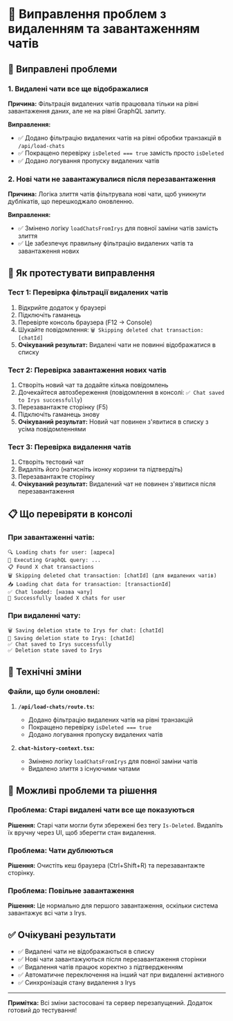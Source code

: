 # 🔧 Виправлення проблем з видаленням та завантаженням чатів

## 🎯 Виправлені проблеми

### 1. Видалені чати все ще відображалися
**Причина:** Фільтрація видалених чатів працювала тільки на рівні завантаження даних, але не на рівні GraphQL запиту.

**Виправлення:**
- ✅ Додано фільтрацію видалених чатів на рівні обробки транзакцій в `/api/load-chats`
- ✅ Покращено перевірку `isDeleted === true` замість просто `isDeleted`
- ✅ Додано логування пропуску видалених чатів

### 2. Нові чати не завантажувалися після перезавантаження
**Причина:** Логіка злиття чатів фільтрувала нові чати, щоб уникнути дублікатів, що перешкоджало оновленню.

**Виправлення:**
- ✅ Змінено логіку `loadChatsFromIrys` для повної заміни чатів замість злиття
- ✅ Це забезпечує правильну фільтрацію видалених чатів та завантаження нових

## 🧪 Як протестувати виправлення

### Тест 1: Перевірка фільтрації видалених чатів
1. Відкрийте додаток у браузері
2. Підключіть гаманець
3. Перевірте консоль браузера (F12 → Console)
4. Шукайте повідомлення: `🗑️ Skipping deleted chat transaction: [chatId]`
5. **Очікуваний результат:** Видалені чати не повинні відображатися в списку

### Тест 2: Перевірка завантаження нових чатів
1. Створіть новий чат та додайте кілька повідомлень
2. Дочекайтеся автозбереження (повідомлення в консолі: `✅ Chat saved to Irys successfully`)
3. Перезавантажте сторінку (F5)
4. Підключіть гаманець знову
5. **Очікуваний результат:** Новий чат повинен з'явитися в списку з усіма повідомленнями

### Тест 3: Перевірка видалення чатів
1. Створіть тестовий чат
2. Видаліть його (натисніть іконку корзини та підтвердіть)
3. Перезавантажте сторінку
4. **Очікуваний результат:** Видалений чат не повинен з'явитися після перезавантаження

## 📋 Що перевіряти в консолі

### При завантаженні чатів:
```
🔍 Loading chats for user: [адреса]
📡 Executing GraphQL query: ...
📋 Found X chat transactions
🗑️ Skipping deleted chat transaction: [chatId] (для видалених чатів)
📥 Loading chat data for transaction: [transactionId]
✅ Chat loaded: [назва чату]
🎉 Successfully loaded X chats for user
```

### При видаленні чату:
```
🗑️ Saving deletion state to Irys for chat: [chatId]
💾 Saving deletion state to Irys: [chatId]
✅ Chat saved to Irys successfully
✅ Deletion state saved to Irys
```

## 🔧 Технічні зміни

### Файли, що були оновлені:

1. **`/api/load-chats/route.ts`:**
   - Додано фільтрацію видалених чатів на рівні транзакцій
   - Покращено перевірку `isDeleted === true`
   - Додано логування пропуску видалених чатів

2. **`chat-history-context.tsx`:**
   - Змінено логіку `loadChatsFromIrys` для повної заміни чатів
   - Видалено злиття з існуючими чатами

## 🚨 Можливі проблеми та рішення

### Проблема: Старі видалені чати все ще показуються
**Рішення:** Старі чати могли бути збережені без тегу `Is-Deleted`. Видаліть їх вручну через UI, щоб зберегти стан видалення.

### Проблема: Чати дублюються
**Рішення:** Очистіть кеш браузера (Ctrl+Shift+R) та перезавантажте сторінку.

### Проблема: Повільне завантаження
**Рішення:** Це нормально для першого завантаження, оскільки система завантажує всі чати з Irys.

## ✅ Очікувані результати

- ✅ Видалені чати не відображаються в списку
- ✅ Нові чати завантажуються після перезавантаження сторінки
- ✅ Видалення чатів працює коректно з підтвердженням
- ✅ Автоматичне переключення на інший чат при видаленні активного
- ✅ Синхронізація стану видалення з Irys

---

**Примітка:** Всі зміни застосовані та сервер перезапущений. Додаток готовий до тестування!